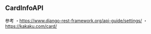## CardInfoAPI



参考
・https://www.django-rest-framework.org/api-guide/settings/
・https://kakaku.com/card/
